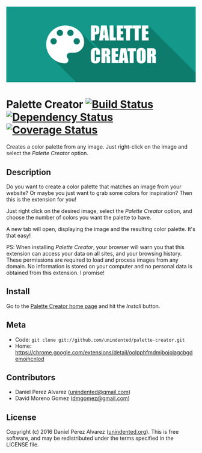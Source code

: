 ![Palette Creator](src/assets/promo_1400.png)

# Palette Creator [![Build Status](https://img.shields.io/travis/unindented/palette-creator.svg)](http://travis-ci.org/unindented/palette-creator) [![Dependency Status](https://img.shields.io/gemnasium/unindented/palette-creator.svg)](https://gemnasium.com/unindented/palette-creator) [![Coverage Status](https://img.shields.io/coveralls/unindented/palette-creator.svg)](https://coveralls.io/r/unindented/palette-creator)

Creates a color palette from any image. Just right-click on the image and select the *Palette Creator* option.


## Description

Do you want to create a color palette that matches an image from your website? Or maybe you just want to grab some colors for inspiration? Then this is the extension for you!

Just right click on the desired image, select the *Palette Creator* option, and choose the number of colors you want the palette to have.

A new tab will open, displaying the image and the resulting color palette. It's that easy!

PS: When installing *Palette Creator*, your browser will warn you that this extension can access your data on all sites, and your browsing history. These permissions are required to load and process images from any domain. No information is stored on your computer and no personal data is obtained from this extension. I promise!


## Install

Go to the [Palette Creator home page](https://chrome.google.com/extensions/detail/oolpphfmdmjbojolagcbgdemojhcnlod) and hit the *Install* button.


## Meta

* Code: `git clone git://github.com/unindented/palette-creator.git`
* Home: <https://chrome.google.com/extensions/detail/oolpphfmdmjbojolagcbgdemojhcnlod>


## Contributors

* Daniel Perez Alvarez ([unindented@gmail.com](mailto:unindented@gmail.com))
* David Moreno Gomez ([dmgomez@gmail.com](mailto:dmgomez@gmail.com))


## License

Copyright (c) 2016 Daniel Perez Alvarez ([unindented.org](https://unindented.org/)). This is free software, and may be redistributed under the terms specified in the LICENSE file.
